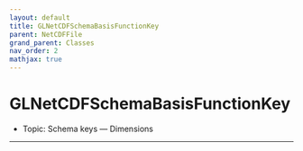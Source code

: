 ```yaml
---
layout: default
title: GLNetCDFSchemaBasisFunctionKey
parent: NetCDFFile
grand_parent: Classes
nav_order: 2
mathjax: true
---
```


#  GLNetCDFSchemaBasisFunctionKey

- Topic: Schema keys — Dimensions


---

